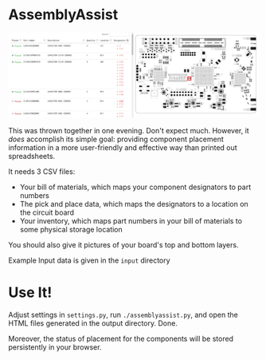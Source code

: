 # AssemblyAssist

![Screenshot of the AssemblyAssist](assemblyassist.png)

This was thrown together in one evening. Don't expect much. However, it *does* accomplish its simple goal: providing component placement information in a more user-friendly and effective way than printed out spreadsheets.

It needs 3 CSV files:

* Your bill of materials, which maps your component designators to part numbers
* The pick and place data, which maps the designators to a location on the circuit board
* Your inventory, which maps part numbers in your bill of materials to some physical storage location

You should also give it pictures of your board's top and bottom layers.

Example Input data is given in the `input` directory


# Use It!
Adjust settings in `settings.py`, run `./assemblyassist.py`, and open the HTML files generated in the output directory. Done.

Moreover, the status of placement for the components will be stored persistently in your browser.
